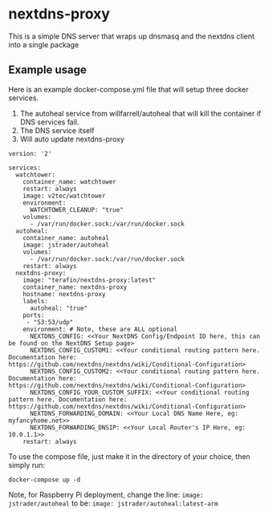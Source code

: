# nextdns-proxy

This is a simple DNS server that wraps up dnsmasq and the nextdns client into a single package

## Example usage

Here is an example docker-compose.yml file that will setup three docker services.

1. The autoheal service from willfarrell/autoheal that will kill the container if DNS services fail.
2. The DNS service itself
3. Will auto update nextdns-proxy

```
version: '2'

services:
  watchtower:
    container_name: watchtower
    restart: always
    image: v2tec/watchtower
    environment:
      WATCHTOWER_CLEANUP: "true"
    volumes:
      - /var/run/docker.sock:/var/run/docker.sock
  autoheal:
    container_name: autoheal
    image: jstrader/autoheal
    volumes:
      - /var/run/docker.sock:/var/run/docker.sock
    restart: always
  nextdns-proxy:
    image: "terafin/nextdns-proxy:latest"
    container_name: nextdns-proxy
    hostname: nextdns-proxy
    labels:
      autoheal: "true"
    ports:
     - "53:53/udp"
    environment: # Note, these are ALL optional
      NEXTDNS_CONFIG: <<Your NextDNS Config/Endpoint ID here, this can be found on the NextDNS Setup page>
      NEXTDNS_CONFIG_CUSTOM1: <<Your conditional routing pattern here. Documentation here: https://github.com/nextdns/nextdns/wiki/Conditional-Configuration>
      NEXTDNS_CONFIG_CUSTOM2: <<Your conditional routing pattern here. Documentation here: https://github.com/nextdns/nextdns/wiki/Conditional-Configuration>
      NEXTDNS_CONFIG_YOUR_CUSTOM_SUFFIX: <<Your conditional routing pattern here. Documentation here: https://github.com/nextdns/nextdns/wiki/Conditional-Configuration>
      NEXTDNS_FORWARDING_DOMAIN: <<Your Local DNS Name Here, eg: myfancyhome.net>>
      NEXTDNS_FORWARDING_DNSIP: <<Your Local Router's IP Here, eg: 10.0.1.1>>
    restart: always
```

To use the compose file, just make it in the directory of your choice, then simply run:

`docker-compose up -d`

Note, for Raspberry Pi deployment, change the line:
`image: jstrader/autoheal`
to be:
`image: jstrader/autoheal:latest-arm`
